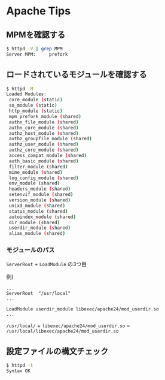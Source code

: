 # Apache Tips

## MPMを確認する
```sh
$ httpd -V | grep MPM
Server MPM:     prefork
```

## ロードされているモジュールを確認する
```sh
$ httpd -M
Loaded Modules:
 core_module (static)
 so_module (static)
 http_module (static)
 mpm_prefork_module (shared)
 authn_file_module (shared)
 authn_core_module (shared)
 authz_host_module (shared)
 authz_groupfile_module (shared)
 authz_user_module (shared)
 authz_core_module (shared)
 access_compat_module (shared)
 auth_basic_module (shared)
 filter_module (shared)
 mime_module (shared)
 log_config_module (shared)
 env_module (shared)
 headers_module (shared)
 setenvif_module (shared)
 version_module (shared)
 unixd_module (shared)
 status_module (shared)
 autoindex_module (shared)
 dir_module (shared)
 userdir_module (shared)
 alias_module (shared)
```

### モジュールのパス
`ServerRoot` + `LoadModule` の3つ目

例)
```
...
ServerRoot  "/usr/local"
...

LoadModule userdir_module libexec/apache24/mod_userdir.so
...
```

`/usr/local/` + `libexec/apache24/mod_userdir.so` = `/usr/local/libexec/apache24/mod_userdir.so`

## 設定ファイルの構文チェック
```sh
$ httpd -t
Syntax OK
```
